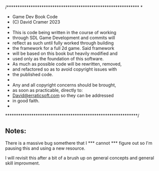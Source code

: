 /*************************************************************
*
*    Game Dev Book Code
*    (C) David Cramer 2023
*	
*	This is code being written in the course of working
*	through SDL Game Development and commits will
* 	reflect as such until fully worked through building
* 	the framework for a full 2d game. Said framework 
*	will be based on this book but heavily modified and
*	used only as the foundation of this software.
*	As much as possible code will be rewritten, removed,
*	and refactored so as to avoid copyright issues with 
* 	the published code. 
*
*	Any and all copyright concerns should be brought,
*	as soon as practicable, directly to: 
*	David@erraticsoft.com so they can be addressed 
*	in good faith.  
*
*************************************************************/


## Notes:
There is a massive bug somethere that I *** cannot *** figure out so I'm pausing this and using a new resource.

I will revisit this after a bit of a brush up on general concepts and general skill improvment.